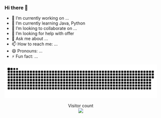 ### Hi there 👋
<!--**YiJiuChow/yijiuchow** is a ✨ _special_ ✨ repository because its `README.md` (this file) appears on your GitHub profile.-->
- 🔭 I’m currently working on ...
- 🌱 I’m currently learning Java, Python
- 👯 I’m looking to collaborate on ...
- 🤔 I’m looking for help with offer
- 💬 Ask me about ...
- 📫 How to reach me: ...
- 😄 Pronouns: ...
- ⚡ Fun fact: ...

<a href=#><img src="contributions.svg"></a>

<p align="center"> 
  Visitor count<br>
  <img src="https://profile-counter.glitch.me/yijiuchow/count.svg" />
</p>
